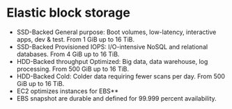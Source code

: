 # Elastic block storage

- SSD-Backed General purpose: Boot volumes, low-latency, interactive apps, dev & test. From 1 GiB up to 16 TiB.
- SSD-Backed Provisioned IOPS: I/O-intensive NoSQL and relational databases. From 4 GiB up to 16 TiB.
- HDD-Backed throughput Optimized: Big data, data warehouse, log processing. From 500 GiB up to 16 TiB.
- HDD-Backed Cold: Colder data requiring fewer scans per day. From 500 GiB up to 16 TiB.
- EC2 optimizes instances for EBS**
- EBS snapshot are durable and defined for 99.999 percent availability.